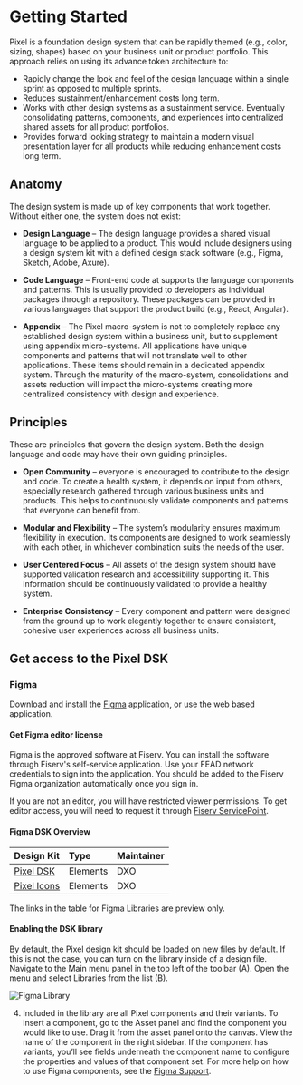 # Getting Started

Pixel is a foundation design system that can be rapidly themed (e.g., color, sizing, shapes) based on your business unit or product portfolio. This approach relies on using its advance token architecture to:

- Rapidly change the look and feel of the design language within a single sprint as opposed to multiple sprints.
- Reduces sustainment/enhancement costs long term.
- Works with other design systems as a sustainment service. Eventually consolidating patterns, components, and experiences into centralized shared assets for all product portfolios.
- Provides forward looking strategy to maintain a modern visual presentation layer for all products while reducing enhancement costs long term.

## Anatomy

The design system is made up of key components that work together. Without either one, the system does not exist:

- **Design Language** – The design language provides a shared visual language to be applied to a product. This would include designers using a design system kit with a defined design stack software (e.g., Figma, Sketch, Adobe, Axure).

- **Code Language** – Front-end code at supports the language components and patterns. This is usually provided to developers as individual packages through a repository. These packages can be provided in various languages that support the product build (e.g., React, Angular).

- **Appendix** – The Pixel macro-system is not to completely replace any established design system within a business unit, but to supplement using appendix micro-systems. All applications have unique components and patterns that will not translate well to other applications. These items should remain in a dedicated appendix system. Through the maturity of the macro-system, consolidations and assets reduction will impact the micro-systems creating more centralized consistency with design and experience.

## Principles

These are principles that govern the design system. Both the design language and code may have their own guiding principles.

- **Open Community** – everyone is encouraged to contribute to the design and code. To create a health system, it depends on input from others, especially research gathered through various business units and products. This helps to continuously validate components and patterns that everyone can benefit from.

- **Modular and Flexibility** – The system’s modularity ensures maximum flexibility in execution. Its components are designed to work seamlessly with each other, in whichever combination suits the needs of the user.

- **User Centered Focus** – All assets of the design system should have supported validation research and accessibility supporting it. This information should be continuously validated to provide a healthy system.

- **Enterprise Consistency** – Every component and pattern were designed from the ground up to work elegantly together to ensure consistent, cohesive user experiences across all business units.

## Get access to the Pixel DSK

### Figma

Download and install the [Figma](https://www.figma.com/) application, or use the web based application.

#### Get Figma editor license

Figma is the approved software at Fiserv. You can install the software through Fiserv's self-service application. Use your FEAD network credentials to sign into the application. You should be added to the Fiserv Figma organization automatically once you sign in. 

If you are not an editor, you will have restricted viewer permissions. To get editor access, you will need to request it through [Fiserv ServicePoint](https://fiservservicepoint.fiservapps.com/nav_to.do?uri=/com.glideapp.servicecatalog_cat_item_view.do?v%3D1%26sysparm_id%3D121e6a341bcc6110f203dc27b04bcb96%26sysparm_link_parent%3Daba18e41375742007ab3a503b3990e82%26sysparm_catalog%3De0d08b13c3330100c8b837659bba8fb4%26sysparm_catalog_view%3Dcatalog_default%26sysparm_view%3Dtext_search).

#### Figma DSK Overview

| Design Kit | Type | Maintainer |
| :--------- | :--- | :--------- |
| [Pixel DSK](https://www.figma.com/file/6zmtdqZDIEYrjFq8HTiBnb/Pixel-Components?type=design&node-id=152:15&mode=design&t=quJcsfx7ME1sfAX9-1) | Elements | DXO |
| [Pixel Icons](https://www.figma.com/file/OPorao293rFIlEJmRlxLtf/Pixel-Icons?type=design&node-id=0:1&mode=design&t=VIshELw7sV0bMEVy-1) | Elements | DXO |

The links in the table for Figma Libraries are preview only.

#### Enabling the DSK library

By default, the Pixel design kit should be loaded on new files by default. If this is not the case, you can turn on the library inside of a design file. Navigate to the Main menu panel in the top left of the toolbar (A). Open the menu and select Libraries from the list (B).

<img src="../images/get_started/figma_library_selection.png" alt="Figma Library"/>


4. Included in the library are all Pixel components and their variants. To insert a component, go to the Asset panel and find the component you would like to use. Drag it from the asset panel onto the canvas. View the name of the component in the right sidebar. If the component has variants, you’ll see fields underneath the component name to configure the properties and values of that component set. For more help on how to use Figma components, see the [Figma Support](https://help.figma.com/hc/en-us/articles/360056440594-Create-and-use-variants#Use_variants).

 
